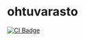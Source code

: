 # ohtuvarasto

[![CI Badge](https://github.com/shdewz/ohtuvarasto/workflows/CI/badge.svg)](https://github.com/shdewz/ohtuvarasto/actions)
